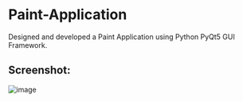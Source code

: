 # Paint-Application
Designed and developed a Paint Application using Python PyQt5 GUI Framework.

## Screenshot:

![image](https://user-images.githubusercontent.com/78471553/139439388-1d14da30-960d-4ee9-b680-8dc9d4eae4ee.png)

